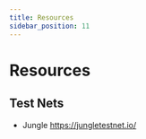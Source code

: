 ```yaml
---
title: Resources
sidebar_position: 11
---
```


# Resources

## Test Nets

* Jungle https://jungletestnet.io/
